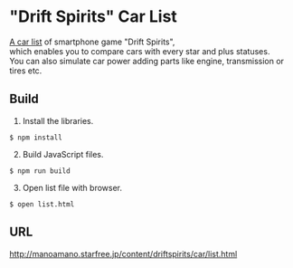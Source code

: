 # "Drift Spirits" Car List
[A car list](http://manoamano.starfree.jp/content/driftspirits/car/list.html) of smartphone game "Drift Spirits",  
which enables you to compare cars with every star and plus statuses.  
You can also simulate car power adding parts like engine, transmission or tires etc.

## Build
1. Install the libraries.
```
$ npm install
```
2. Build JavaScript files.
```
$ npm run build
```
3. Open list file with browser.
```
$ open list.html
```

## URL
http://manoamano.starfree.jp/content/driftspirits/car/list.html
